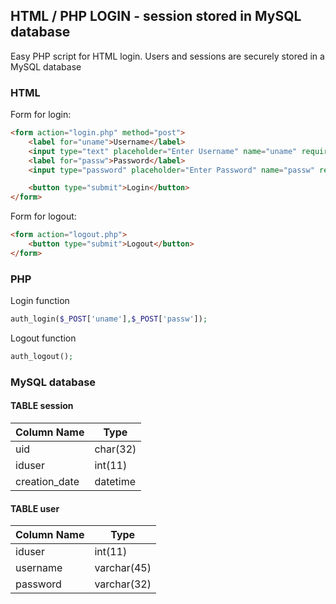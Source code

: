 ## HTML / PHP LOGIN - session stored in MySQL database

Easy PHP script for HTML login. Users and sessions are securely stored in a MySQL database

### HTML
Form for login:
```html
<form action="login.php" method="post">
	<label for="uname">Username</label>
	<input type="text" placeholder="Enter Username" name="uname" required>			
	<label for="passw">Password</label>
	<input type="password" placeholder="Enter Password" name="passw" required>

	<button type="submit">Login</button>
</form>
```

Form for logout:
```html
<form action="logout.php">			
	<button type="submit">Logout</button>
</form>
```


### PHP
Login function
```php
auth_login($_POST['uname'],$_POST['passw']);
```

Logout function
```php
auth_logout();
```


### MySQL database
#### TABLE session
| Column Name   | Type     |
| ------------- | -------- |
| uid           | char(32) |
| iduser        | int(11)  |
| creation_date | datetime |

#### TABLE user 
| Column Name   | Type        |
| ------------- | ----------- |
| iduser        | int(11)     |
| username      | varchar(45) |
| password      | varchar(32) |
